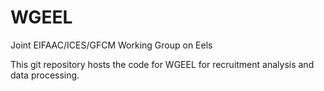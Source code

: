 # WGEEL
 Joint EIFAAC/ICES/GFCM Working Group on Eels
 
 
 This git repository hosts the code for WGEEL for recruitment analysis and data processing. 

